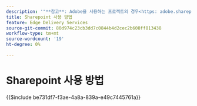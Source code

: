```yaml
---
description: '"**참고**: Adobe을 사용하는 프로젝트의 경우<https: adobe.sharepoint.com="">) 여기에서 계속하십시오."'
title: Sharepoint 사용 방법
feature: Edge Delivery Services
source-git-commit: 80d974c23cb3dd7c0844b4d2cec2b608ff813438
workflow-type: tm+mt
source-wordcount: '19'
ht-degree: 0%

---
```


# Sharepoint 사용 방법

{{$include be731df7-f3ae-4a8a-839a-e49c7445761a}}